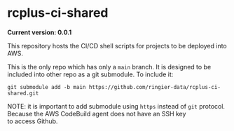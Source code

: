 # rcplus-ci-shared

**Current version: 0.0.1**

This repository hosts the CI/CD shell scripts for projects to be deployed into AWS.

This is the only repo which has only a `main` branch. It is designed to be included into other repo as a git submodule. To include it:
```shell-script
git submodule add -b main https://github.com/ringier-data/rcplus-ci-shared.git
```

NOTE: it is important to add submodule using `https` instead of `git` protocol. Because the AWS CodeBuild agent does not have an SSH key  
to access Github.
